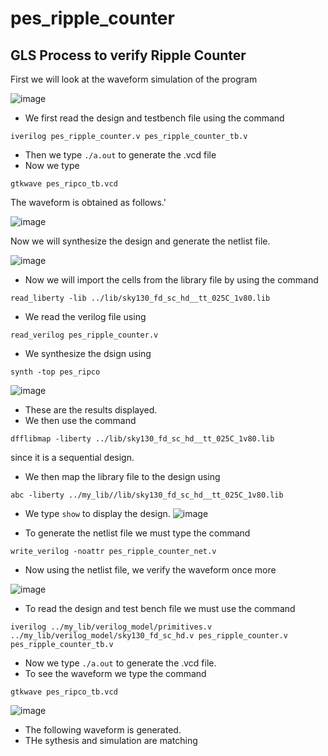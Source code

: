# pes_ripple_counter

## GLS Process to verify Ripple Counter

First we will look at the waveform simulation of the program 

![image](https://github.com/AniruddhaN2203/pes_ripple_counter/assets/142299140/f861df6a-b520-4b3f-9d58-3d757d97e8b1)

- We first read the design and testbench file using the command
```
iverilog pes_ripple_counter.v pes_ripple_counter_tb.v
```
- Then we type ```./a.out``` to generate the .vcd file
- Now we type
```
gtkwave pes_ripco_tb.vcd
```
The waveform is obtained as follows.'

![image](https://github.com/AniruddhaN2203/pes_ripple_counter/assets/142299140/ea9607da-e590-42cb-ae5e-3eecdac11cb2)

Now we will synthesize the design and generate the netlist file.

![image](https://github.com/AniruddhaN2203/pes_ripple_counter/assets/142299140/5afde0eb-f9ad-4d7c-b976-983fcc643815)
- Now we will import the cells from the library file by using the command
```
read_liberty -lib ../lib/sky130_fd_sc_hd__tt_025C_1v80.lib
```
- We read the verilog file using
```
read_verilog pes_ripple_counter.v
```
- We synthesize the dsign using
```
synth -top pes_ripco
```

![image](https://github.com/AniruddhaN2203/pes_ripple_counter/assets/142299140/5f6f338c-4c83-4bbb-a7fd-e1fdbcd11ed5)
- These are the results displayed.
- We then use the command
```
dfflibmap -liberty ../lib/sky130_fd_sc_hd__tt_025C_1v80.lib
```
since it is a sequential design.
- We then map the library file to the design using
```
abc -liberty ../my_lib//lib/sky130_fd_sc_hd__tt_025C_1v80.lib
```
- We type ```show``` to display the design.
![image](https://github.com/AniruddhaN2203/pes_ripple_counter/assets/142299140/204ff87b-01cd-4814-a2d8-0a17a74b6725)

- To generate the netlist file we must type the command
```
write_verilog -noattr pes_ripple_counter_net.v
```
- Now using the netlist file, we verify the waveform once more

![image](https://github.com/AniruddhaN2203/pes_ripple_counter/assets/142299140/f7b30472-674a-4733-bff0-ce80e4fd3469)
- To read the design and test bench file we must use the command
```
iverilog ../my_lib/verilog_model/primitives.v ../my_lib/verilog_model/sky130_fd_sc_hd.v pes_ripple_counter.v pes_ripple_counter_tb.v
```
- Now we type ```./a.out``` to generate the .vcd file.
- To see the waveform we type the command
```
gtkwave pes_ripco_tb.vcd
```

![image](https://github.com/AniruddhaN2203/pes_ripple_counter/assets/142299140/f11dbe79-e382-4766-823a-6b5321c6b570)
- The following waveform is generated.
- THe sythesis and simulation are matching
